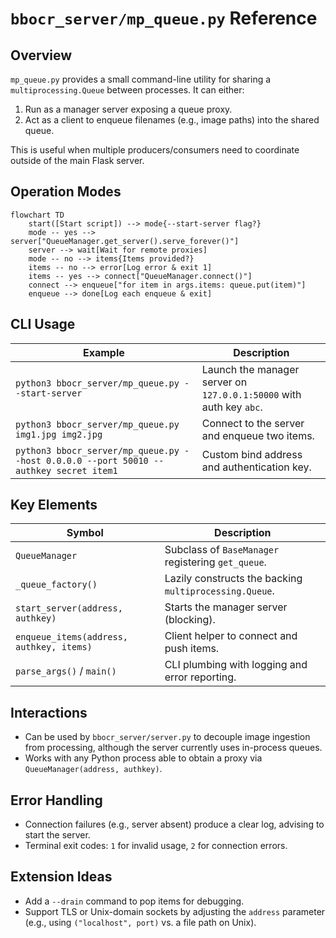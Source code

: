 # `bbocr_server/mp_queue.py` Reference

## Overview

`mp_queue.py` provides a small command-line utility for sharing a `multiprocessing.Queue` between processes. It can either:

1. Run as a manager server exposing a queue proxy.
2. Act as a client to enqueue filenames (e.g., image paths) into the shared queue.

This is useful when multiple producers/consumers need to coordinate outside of the main Flask server.

## Operation Modes

```mermaid
flowchart TD
    start([Start script]) --> mode{--start-server flag?}
    mode -- yes --> server["QueueManager.get_server().serve_forever()"]
    server --> wait[Wait for remote proxies]
    mode -- no --> items{Items provided?}
    items -- no --> error[Log error & exit 1]
    items -- yes --> connect["QueueManager.connect()"]
    connect --> enqueue["for item in args.items: queue.put(item)"]
    enqueue --> done[Log each enqueue & exit]
```

## CLI Usage

| Example                                                                               | Description                                                         |
| ------------------------------------------------------------------------------------- | ------------------------------------------------------------------- |
| `python3 bbocr_server/mp_queue.py --start-server`                                     | Launch the manager server on `127.0.0.1:50000` with auth key `abc`. |
| `python3 bbocr_server/mp_queue.py img1.jpg img2.jpg`                                  | Connect to the server and enqueue two items.                        |
| `python3 bbocr_server/mp_queue.py --host 0.0.0.0 --port 50010 --authkey secret item1` | Custom bind address and authentication key.                         |

## Key Elements

| Symbol                                   | Description                                            |
| ---------------------------------------- | ------------------------------------------------------ |
| `QueueManager`                           | Subclass of `BaseManager` registering `get_queue`.     |
| `_queue_factory()`                       | Lazily constructs the backing `multiprocessing.Queue`. |
| `start_server(address, authkey)`         | Starts the manager server (blocking).                  |
| `enqueue_items(address, authkey, items)` | Client helper to connect and push items.               |
| `parse_args()` / `main()`                | CLI plumbing with logging and error reporting.         |

## Interactions

- Can be used by `bbocr_server/server.py` to decouple image ingestion from processing, although the server currently uses in-process queues.
- Works with any Python process able to obtain a proxy via `QueueManager(address, authkey)`.

## Error Handling

- Connection failures (e.g., server absent) produce a clear log, advising to start the server.
- Terminal exit codes: `1` for invalid usage, `2` for connection errors.

## Extension Ideas

- Add a `--drain` command to pop items for debugging.
- Support TLS or Unix-domain sockets by adjusting the `address` parameter (e.g., using `("localhost", port)` vs. a file path on Unix).
